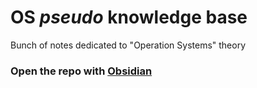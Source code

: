 # OS _pseudo_ knowledge base
Bunch of notes dedicated to "Operation Systems" theory

### Open the repo with [Obsidian](https://obsidian.md)
